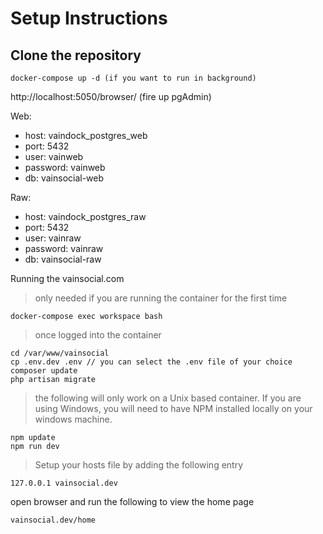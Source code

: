 # Setup Instructions

## Clone the repository

```
docker-compose up -d (if you want to run in background)
```

http://localhost:5050/browser/ (fire up pgAdmin)

Web:
 - host: vaindock_postgres_web
 - port: 5432
 - user: vainweb
 - password: vainweb
 - db: vainsocial-web

 Raw:
 - host: vaindock_postgres_raw
 - port: 5432
 - user: vainraw
 - password: vainraw
 - db: vainsocial-raw


 Running the vainsocial.com
 > only needed if you are running the container for the first time

 ```
 docker-compose exec workspace bash
 ```

 > once logged into the container

 ```
 cd /var/www/vainsocial
 cp .env.dev .env // you can select the .env file of your choice
 composer update
 php artisan migrate
 ```

> the following will only work on a Unix based container. If you are using Windows, you will need to have NPM installed locally on your windows machine.
 
 ```
 npm update
 npm run dev
 ```

 > Setup your hosts file by adding the following entry
 ```
 127.0.0.1 vainsocial.dev
 ```

 open browser and run the following to view the home page
 ```
 vainsocial.dev/home
 ```

 